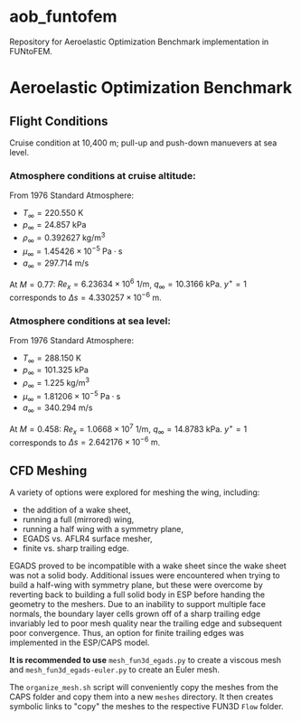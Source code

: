 # aob_funtofem
Repository for Aeroelastic Optimization Benchmark implementation in FUNtoFEM.

# Aeroelastic Optimization Benchmark

## Flight Conditions
Cruise condition at 10,400 m; pull-up and push-down manuevers at sea level.

### Atmosphere conditions at cruise altitude:

From 1976 Standard Atmosphere:
* $T_{\infty}=220.550\text{ K}$
* $p_{\infty}=24.857\text{ kPa}$
* $\rho_\infty=0.392627\text{ kg/m}^3$
* $\mu_\infty=1.45426\times10^{-5}\text{ Pa}\cdot\text{s}$
* $a_\infty=297.714\text{ m/s}$

At $M=0.77$: $Re_x=6.23634\times10^6\text{ 1/m}$, $q_\infty=10.3166\text{ kPa}$.
$y^+=1$ corresponds to $\Delta s= 4.330257\times10^{-6}\text{ m}$.

### Atmosphere conditions at sea level:

From 1976 Standard Atmosphere:
* $T_{\infty}=288.150\text{ K}$
* $p_{\infty}=101.325\text{ kPa}$
* $\rho_\infty=1.225\text{ kg/m}^3$
* $\mu_\infty=1.81206\times10^{-5}\text{ Pa}\cdot\text{s}$
* $a_\infty=340.294\text{ m/s}$

At $M=0.458$: $Re_x=1.0668\times10^7\text{ 1/m}$, $q_\infty=14.8783\text{ kPa}$.
$y^+=1$ corresponds to $\Delta s= 2.642176\times10^{-6}\text{ m}$.

## CFD Meshing

A variety of options were explored for meshing the wing, including:
- the addition of a wake sheet,
- running a full (mirrored) wing,
- running a half wing with a symmetry plane,
- EGADS vs. AFLR4 surface mesher,
- finite vs. sharp trailing edge.

EGADS proved to be incompatible with a wake sheet since the wake sheet was not a solid body. Additional issues were encountered when trying to build a half-wing with symmetry plane, but these were overcome by reverting back to building a full solid body in ESP before handing the geometry to the meshers. Due to an inability to support multiple face normals, the boundary layer cells grown off of a sharp trailing edge invariably led to poor mesh quality near the trailing edge and subsequent poor convergence. Thus, an option for finite trailing edges was implemented in the ESP/CAPS model. 

**It is recommended to use** `mesh_fun3d_egads.py` to create a viscous mesh and `mesh_fun3d_egads-euler.py` to create an Euler mesh. 

The `organize_mesh.sh` script will conveniently copy the meshes from the CAPS folder and copy them into a new `meshes` directory. It then creates symbolic links to "copy" the meshes to the respective FUN3D `Flow` folder.